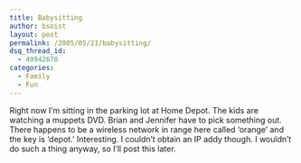 ```yaml
---
title: Babysitting
author: bsoist
layout: post
permalink: /2005/05/21/babysitting/
dsq_thread_id:
  - 49942678
categories:
  - Family
  - Fun
---
```

Right now I&#8217;m sitting in the parking lot at Home Depot. The kids are watching a muppets DVD. Brian and Jennifer have to pick something out. There happens to be a wireless network in range here called &#8216;orange&#8217; and the key is &#8216;depot.&#8217; Interesting. I couldn&#8217;t obtain an IP addy though. I wouldn&#8217;t do such a thing anyway, so I&#8217;ll post this later.